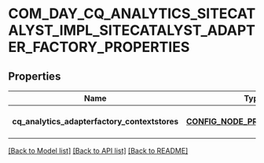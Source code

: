# COM_DAY_CQ_ANALYTICS_SITECATALYST_IMPL_SITECATALYST_ADAPTER_FACTORY_PROPERTIES

## Properties
Name | Type | Description | Notes
------------ | ------------- | ------------- | -------------
**cq_analytics_adapterfactory_contextstores** | [**CONFIG_NODE_PROPERTY_ARRAY**](configNodePropertyArray.md) |  | [optional] [default to null]

[[Back to Model list]](../README.md#documentation-for-models) [[Back to API list]](../README.md#documentation-for-api-endpoints) [[Back to README]](../README.md)


